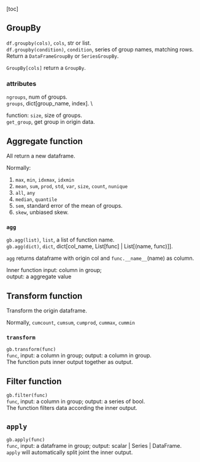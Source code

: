[toc]

## GroupBy
`df.groupby(cols)`, `cols`, str or list.\
`df.groupby(condition)`, `condition`, series of group names, matching rows.\
Return a `DataFrameGroupBy` or `SeriesGroupBy`.

`GroupBy[cols]` return a `GroupBy`.

### attributes
`ngroups`, num of groups. \
`groups`, dict[group_name, index]. \

function:
`size`, size of groups. \
`get_group`, get group in origin data.

## Aggregate function
All return a new dataframe.

Normally:
1. `max`, `min`, `idxmax`, `idxmin`
2. `mean`,  `sum`, `prod`, `std`, `var`, `size`, `count`, `nunique`
3. `all`, `any` 
4. `median`, `quantile`
5. `sem`, standard error of the mean of groups.
6. `skew`, unbiased skew.

### `agg`
`gb.agg(list)`, `list`, a list of function name. \
`gb.agg(dict)`, `dict`, dict[col_name, List[func] | List[(name, func)]].

`agg` returns dataframe with origin col and `func.__name__`(name) as column.

Inner function input: column in group; \
output: a aggregate value

## Transform function
Transform the origin dataframe.

Normally, `cumcount`, `cumsum`, `cumprod`, `cummax`, `cummin`

### `transform`
`gb.transform(func)` \
`func`, input: a column in group; output: a column in group. \
The function puts inner output together as output. 

## Filter function
`gb.filter(func)` \
`func`, input: a column in group; output: a series of bool.\
The function filters data according the inner output.

## `apply`
`gb.apply(func)`\
`func`, input: a dataframe in group; output: scalar | Series | DataFrame.\
`apply` will automatically split joint the inner output.